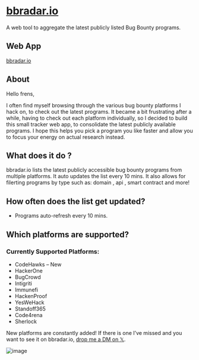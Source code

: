 # [bbradar.io](https://bbradar.io)
A web tool to aggregate the latest publicly listed Bug Bounty programs.

## Web App 
[bbradar.io](https://bbradar.io)

## About
Hello frens,

I often find myself browsing through the various bug bounty platforms I hack on, to check out the latest programs. It became a bit frustrating after a while, having to check out each platform individually, so I decided to build this small tracker web app, to consolidate the latest publicly available programs. I hope this helps you pick a program you like faster and allow you to focus your energy on actual research instead.

## What does it do ?

bbradar.io lists the latest publicly accessible bug bounty programs from multiple platforms. It auto updates the list every 10 mins. It also allows for filerting programs by type such as: domain , api , smart contract and more!

## How often does the list get updated?
- Programs auto-refresh every 10 mins.

## Which platforms are supported?

### Currently Supported Platforms:

- CodeHawks – New
- HackerOne
- BugCrowd
- Intigriti
- Immunefi
- HackenProof
- YesWeHack
- Standoff365
- Code4rena
- Sherlock

New platforms are constantly added! If there is one I’ve missed and you want to see it on bbradar.io, [drop me a DM on 𝕏](https://twitter.com/kleoz_). 

![image](https://github.com/kleozzy/bbradar.io/assets/29057778/224b8294-3f78-45ae-8a82-61a3bfca0543)

